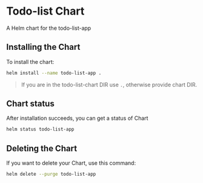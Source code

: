 # Todo-list Chart

A Helm chart for the todo-list-app

## Installing the Chart

To install the chart:

```sh
helm install --name todo-list-app .
```

> If you are in the todo-list-chart DIR use `.`, otherwise provide chart DIR.

## Chart status

After installation succeeds, you can get a status of Chart

```sh
helm status todo-list-app
```

## Deleting the Chart

If you want to delete your Chart, use this command:

```sh
helm delete --purge todo-list-app
```
